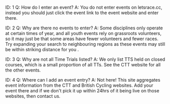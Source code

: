 ID: 1
Q: How do I enter an event?
A: You do not enter events on letsrace.cc, instead you should just click the event link to the event website and enter there.

ID: 2
Q: Why are there no events to enter?
A: Some disciplines only operate at certain times of year, and all youth events rely on grassroots volunteers, so it may just be that some areas have fewer volunteers and fewer races. Try expanding your search to neighbouring regions as these events may still be within striking distance for you .

ID: 3
Q: Why are not all Time Trials listed?
A: We only list TTS held on closed courses, which is a small proportion of all TTs. See the CTT website for all the other events.

ID: 4
Q: Where can I add an event entry?
A: Not here! This site aggregates event information from the CTT and British Cycling websites. Add your event there and if we don't pick it up within 24hrs of it being live on those websites, then contact us.

